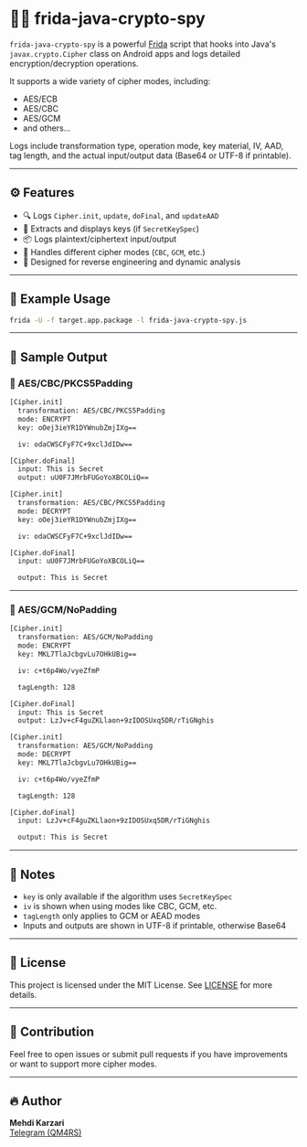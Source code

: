 # 🕵️‍♂️ frida-java-crypto-spy

`frida-java-crypto-spy` is a powerful [Frida](https://frida.re) script that hooks into Java's `javax.crypto.Cipher` class on Android apps and logs detailed encryption/decryption operations.

It supports a wide variety of cipher modes, including:
- AES/ECB
- AES/CBC
- AES/GCM
- and others...

Logs include transformation type, operation mode, key material, IV, AAD, tag length, and the actual input/output data (Base64 or UTF-8 if printable).

---

## ⚙️ Features

- 🔍 Logs `Cipher.init`, `update`, `doFinal`, and `updateAAD`
- 🔑 Extracts and displays keys (if `SecretKeySpec`)
- 📦 Logs plaintext/ciphertext input/output
- 🧊 Handles different cipher modes (`CBC`, `GCM`, etc.)
- 🎯 Designed for reverse engineering and dynamic analysis

---

## 🚀 Example Usage

```bash
frida -U -f target.app.package -l frida-java-crypto-spy.js
```

---

## 📄 Sample Output

### 🧊 AES/CBC/PKCS5Padding

```bash
[Cipher.init]
  transformation: AES/CBC/PKCS5Padding
  mode: ENCRYPT
  key: oOej3ieYR1DYWnubZmjIXg==

  iv: odaCWSCFyF7C+9xclJdIDw==

[Cipher.doFinal]
  input: This is Secret
  output: uU0F7JMrbFUGoYoXBCOLiQ==

[Cipher.init]
  transformation: AES/CBC/PKCS5Padding
  mode: DECRYPT
  key: oOej3ieYR1DYWnubZmjIXg==

  iv: odaCWSCFyF7C+9xclJdIDw==

[Cipher.doFinal]
  input: uU0F7JMrbFUGoYoXBCOLiQ==

  output: This is Secret
```

---

### 🔐 AES/GCM/NoPadding

```bash
[Cipher.init]
  transformation: AES/GCM/NoPadding
  mode: ENCRYPT
  key: MKL7TlaJcbgvLu7OHkUBig==

  iv: c+t6p4Wo/vyeZfmP

  tagLength: 128

[Cipher.doFinal]
  input: This is Secret
  output: LzJv+cF4guZKLlaon+9zIDOSUxq5DR/rTiGNghis

[Cipher.init]
  transformation: AES/GCM/NoPadding
  mode: DECRYPT
  key: MKL7TlaJcbgvLu7OHkUBig==

  iv: c+t6p4Wo/vyeZfmP

  tagLength: 128

[Cipher.doFinal]
  input: LzJv+cF4guZKLlaon+9zIDOSUxq5DR/rTiGNghis

  output: This is Secret
```

---

## 📌 Notes

- `key` is only available if the algorithm uses `SecretKeySpec`
- `iv` is shown when using modes like CBC, GCM, etc.
- `tagLength` only applies to GCM or AEAD modes
- Inputs and outputs are shown in UTF-8 if printable, otherwise Base64

---

## 📜 License

This project is licensed under the MIT License. See [LICENSE](LICENSE) for more details.

---

## 🤝 Contribution

Feel free to open issues or submit pull requests if you have improvements or want to support more cipher modes.

---

## 🔥 Author

**Mehdi Karzari**  
[Telegram (QM4RS)](https://t.me/QM4RS)
